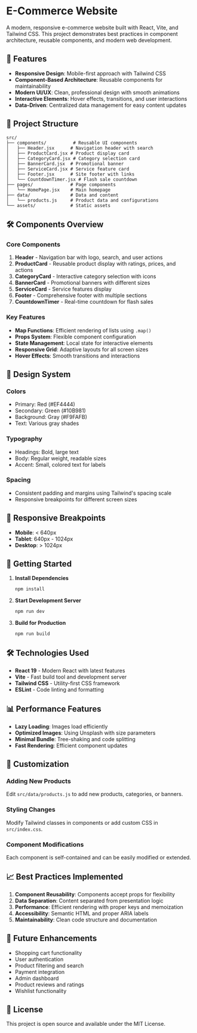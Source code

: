 # E-Commerce Website

A modern, responsive e-commerce website built with React, Vite, and Tailwind CSS. This project demonstrates best practices in component architecture, reusable components, and modern web development.

## 🚀 Features

- **Responsive Design**: Mobile-first approach with Tailwind CSS
- **Component-Based Architecture**: Reusable components for maintainability
- **Modern UI/UX**: Clean, professional design with smooth animations
- **Interactive Elements**: Hover effects, transitions, and user interactions
- **Data-Driven**: Centralized data management for easy content updates

## 📁 Project Structure

```
src/
├── components/          # Reusable UI components
│   ├── Header.jsx      # Navigation header with search
│   ├── ProductCard.jsx # Product display card
│   ├── CategoryCard.jsx # Category selection card
│   ├── BannerCard.jsx  # Promotional banner
│   ├── ServiceCard.jsx # Service feature card
│   ├── Footer.jsx      # Site footer with links
│   └── CountdownTimer.jsx # Flash sale countdown
├── pages/              # Page components
│   └── HomePage.jsx    # Main homepage
├── data/               # Data and content
│   └── products.js     # Product data and configurations
└── assets/             # Static assets
```

## 🛠️ Components Overview

### Core Components

1. **Header** - Navigation bar with logo, search, and user actions
2. **ProductCard** - Reusable product display with ratings, prices, and actions
3. **CategoryCard** - Interactive category selection with icons
4. **BannerCard** - Promotional banners with different sizes
5. **ServiceCard** - Service features display
6. **Footer** - Comprehensive footer with multiple sections
7. **CountdownTimer** - Real-time countdown for flash sales

### Key Features

- **Map Functions**: Efficient rendering of lists using `.map()`
- **Props System**: Flexible component configuration
- **State Management**: Local state for interactive elements
- **Responsive Grid**: Adaptive layouts for all screen sizes
- **Hover Effects**: Smooth transitions and interactions

## 🎨 Design System

### Colors
- Primary: Red (#EF4444)
- Secondary: Green (#10B981)
- Background: Gray (#F9FAFB)
- Text: Various gray shades

### Typography
- Headings: Bold, large text
- Body: Regular weight, readable sizes
- Accent: Small, colored text for labels

### Spacing
- Consistent padding and margins using Tailwind's spacing scale
- Responsive breakpoints for different screen sizes

## 📱 Responsive Breakpoints

- **Mobile**: < 640px
- **Tablet**: 640px - 1024px
- **Desktop**: > 1024px

## 🚀 Getting Started

1. **Install Dependencies**
   ```bash
   npm install
   ```

2. **Start Development Server**
   ```bash
   npm run dev
   ```

3. **Build for Production**
   ```bash
   npm run build
   ```

## 🛠️ Technologies Used

- **React 19** - Modern React with latest features
- **Vite** - Fast build tool and development server
- **Tailwind CSS** - Utility-first CSS framework
- **ESLint** - Code linting and formatting

## 📊 Performance Features

- **Lazy Loading**: Images load efficiently
- **Optimized Images**: Using Unsplash with size parameters
- **Minimal Bundle**: Tree-shaking and code splitting
- **Fast Rendering**: Efficient component updates

## 🔧 Customization

### Adding New Products
Edit `src/data/products.js` to add new products, categories, or banners.

### Styling Changes
Modify Tailwind classes in components or add custom CSS in `src/index.css`.

### Component Modifications
Each component is self-contained and can be easily modified or extended.

## 📈 Best Practices Implemented

1. **Component Reusability**: Components accept props for flexibility
2. **Data Separation**: Content separated from presentation logic
3. **Performance**: Efficient rendering with proper keys and memoization
4. **Accessibility**: Semantic HTML and proper ARIA labels
5. **Maintainability**: Clean code structure and documentation

## 🎯 Future Enhancements

- Shopping cart functionality
- User authentication
- Product filtering and search
- Payment integration
- Admin dashboard
- Product reviews and ratings
- Wishlist functionality

## 📄 License

This project is open source and available under the MIT License.
